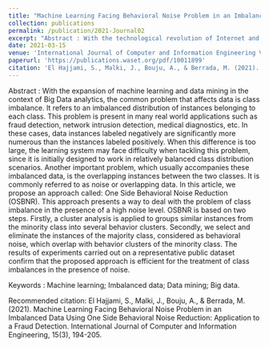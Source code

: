 ```yaml
---
title: "Machine Learning Facing Behavioral Noise Problem in an Imbalanced Data Using One Side Behavioral Noise Reduction: Application to a Fraud Detection"
collection: publications
permalink: /publication/2021-Journal02
excerpt: "Abstract : With the technological revolution of Internet and the information overload, adaptive E-learning has become the promising solution for educational institutions since it enhances students' learning process according to many factors such as their learning styles. Learning styles are a criteria of great import in E-learning environment because they can help the system to effectively personalize students' learning process. Generally, the traditional way of detecting students' learning style is based on asking students to fill out a questionnaire. However, using this static technique presents many problems. Some of these problems include the lack of self-awareness of students of their learning preferences. In addition, almost all students are bored when they are asked to fill out a questionnaire. Thus, in this work, we present an automatic approach for detecting students' learning style based on web usage mining. It consists in classifying students' log files according to a specific learning style model (Felder and Silverman model) using clustering algorithms (K-means algorithm). In order to test the efficiency of our work, we use a real-world dataset gathered from an E-learning system. Experimental results show that our approach provide promising results."
date: 2021-03-15
venue: 'International Journal of Computer and Information Engineering Vol:15, No:3, 2021'
paperurl: 'https://publications.waset.org/pdf/10011899'
citation: 'El Hajjami, S., Malki, J., Bouju, A., & Berrada, M. (2021). Machine Learning Facing Behavioral Noise Problem in an Imbalanced Data Using One Side Behavioral Noise Reduction: Application to a Fraud Detection. International Journal of Computer and Information Engineering, 15(3), 194-205.'
---
```

Abstract : With the expansion of machine learning and data mining in the context of Big Data analytics, the common problem that affects data is class imbalance. It refers to an imbalanced distribution of instances belonging to each class. This problem is present in many real world applications such as fraud detection, network intrusion detection, medical diagnostics, etc. In these cases, data instances labeled negatively are significantly more numerous than the instances labeled positively. When this difference is too large, the learning system may face difficulty when tackling this problem, since it is initially designed to work in relatively balanced class distribution scenarios. Another important problem, which usually accompanies these imbalanced data, is the overlapping instances between the two classes. It is commonly referred to as noise or overlapping data. In this article, we propose an approach called: One Side Behavioral Noise Reduction (OSBNR). This approach presents a way to deal with the problem of class imbalance in the presence of a high noise level. OSBNR is based on two steps. Firstly, a cluster analysis is applied to groups similar instances from the minority class into several behavior clusters. Secondly, we select and eliminate the instances of the majority class, considered as behavioral noise, which overlap with behavior clusters of the minority class. The results of experiments carried out on a representative public dataset confirm that the proposed approach is efficient for the treatment of class imbalances in the presence of noise.

Keywords : Machine learning; Imbalanced data; Data mining; Big data.


Recommended citation: El Hajjami, S., Malki, J., Bouju, A., & Berrada, M. (2021). Machine Learning Facing Behavioral Noise Problem in an Imbalanced Data Using One Side Behavioral Noise Reduction: Application to a Fraud Detection. International Journal of Computer and Information Engineering, 15(3), 194-205.

